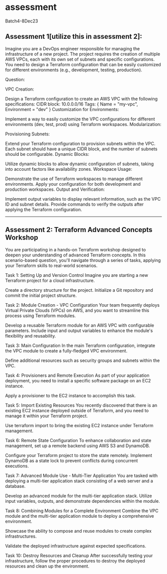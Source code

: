 # assessment
Batch4-8Dec23

## Assessment 1[utilize this in assessment 2]:
    
Imagine you are a DevOps engineer responsible for managing the infrastructure of a new project. The project requires the creation of multiple AWS VPCs, each with its own set of subnets and specific configurations. You need to design a Terraform configuration that can be easily customized for different environments (e.g., development, testing, production).

Question:

VPC Creation:

Design a Terraform configuration to create an AWS VPC with the following specifications:
CIDR block: 10.0.0.0/16
Tags: { Name = "my-vpc", Environment = "dev" }
Customization for Environments:

Implement a way to easily customize the VPC configurations for different environments (dev, test, prod) using Terraform workspaces.
Modularization:

Provisioning Subnets:

Extend your Terraform configuration to provision subnets within the VPC. Each subnet should have a unique CIDR block, and the number of subnets should be configurable.
Dynamic Blocks:

Utilize dynamic blocks to allow dynamic configuration of subnets, taking into account factors like availability zones.
Workspace Usage:

Demonstrate the use of Terraform workspaces to manage different environments. Apply your configuration for both development and production workspaces.
Output and Verification:

Implement output variables to display relevant information, such as the VPC ID and subnet details. Provide commands to verify the outputs after applying the Terraform configuration.

-----------------------------------------------


## Assessment 2: Terraform Advanced Concepts Workshop

You are participating in a hands-on Terraform workshop designed to deepen your understanding of advanced Terraform concepts. In this scenario-based question, you'll navigate through a series of tasks, applying your Terraform skills to real-world scenarios.

Task 1: Setting Up and Version Control
Imagine you are starting a new Terraform project for a cloud infrastructure.

Create a directory structure for the project.
Initialize a Git repository and commit the initial project structure.

Task 2: Module Creation - VPC Configuration
Your team frequently deploys Virtual Private Clouds (VPCs) on AWS, and you want to streamline this process using Terraform modules.

Develop a reusable Terraform module for an AWS VPC with configurable parameters.
Include input and output variables to enhance the module's flexibility and reusability.

Task 3: Main Configuration
In the main Terraform configuration, integrate the VPC module to create a fully-fledged VPC environment.

Define additional resources such as security groups and subnets within the VPC.

Task 4: Provisioners and Remote Execution
As part of your application deployment, you need to install a specific software package on an EC2 instance.

Apply a provisioner to the EC2 instance to accomplish this task.

Task 5: Import Existing Resources
You recently discovered that there is an existing EC2 instance deployed outside of Terraform, and you need to manage it within your Terraform project.

Use terraform import to bring the existing EC2 instance under Terraform management.

Task 6: Remote State Configuration
To enhance collaboration and state management, set up a remote backend using AWS S3 and DynamoDB.

Configure your Terraform project to store the state remotely.
Implement DynamoDB as a state lock to prevent conflicts during concurrent executions.

Task 7: Advanced Module Use - Multi-Tier Application
You are tasked with deploying a multi-tier application stack consisting of a web server and a database.

Develop an advanced module for the multi-tier application stack.
Utilize input variables, outputs, and demonstrate dependencies within the module.

Task 8: Combining Modules for a Complete Environment
Combine the VPC module and the multi-tier application module to deploy a comprehensive environment.

Showcase the ability to compose and reuse modules to create complex infrastructures.

Validate the deployed infrastructure against expected specifications.

Task 10: Destroy Resources and Cleanup
After successfully testing your infrastructure, follow the proper procedures to destroy the deployed resources and clean up the environment.

